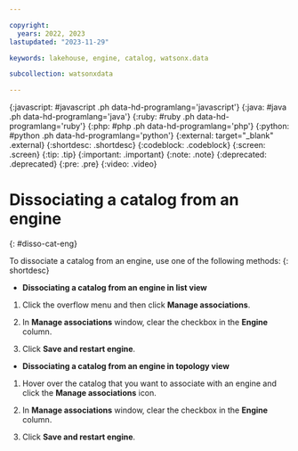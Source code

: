 ```yaml
---

copyright:
  years: 2022, 2023
lastupdated: "2023-11-29"

keywords: lakehouse, engine, catalog, watsonx.data

subcollection: watsonxdata

---
```


{:javascript: #javascript .ph data-hd-programlang='javascript'}
{:java: #java .ph data-hd-programlang='java'}
{:ruby: #ruby .ph data-hd-programlang='ruby'}
{:php: #php .ph data-hd-programlang='php'}
{:python: #python .ph data-hd-programlang='python'}
{:external: target="_blank" .external}
{:shortdesc: .shortdesc}
{:codeblock: .codeblock}
{:screen: .screen}
{:tip: .tip}
{:important: .important}
{:note: .note}
{:deprecated: .deprecated}
{:pre: .pre}
{:video: .video}

# Dissociating a catalog from an engine
{: #disso-cat-eng}

To dissociate a catalog from an engine, use one of the following methods:
{: shortdesc}

- **Dissociating a catalog from an engine in list view**

1. Click the overflow menu and then click **Manage associations**.

2. In **Manage associations** window, clear the checkbox in the **Engine** column.

3. Click **Save and restart engine**.

- **Dissociating a catalog from an engine in topology view**

1. Hover over the catalog that you want to associate with an engine and click the **Manage associations** icon.

2. In **Manage associations** window, clear the checkbox in the **Engine** column.

3. Click **Save and restart engine**.
